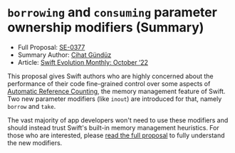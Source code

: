 # `borrowing` and `consuming` parameter ownership modifiers (Summary)

* Full Proposal: [SE-0377](https://github.com/apple/swift-evolution/blob/main/proposals/0377-parameter-ownership-modifiers.md)
* Summary Author: [Cihat Gündüz](https://fline.dev/about)
* Article: [Swift Evolution Monthly: October ‘22](https://www.fline.dev/swift-evolution-monthly-october-22/#se-0377-borrow-and-take-parameter-ownership-modifiers)

This proposal gives Swift authors who are highly concerned about the performance of their code fine-grained control over some aspects of [Automatic Reference Counting](https://en.wikipedia.org/wiki/Automatic_Reference_Counting?ref=fline.dev), the memory management feature of Swift. Two new parameter modifiers (like `inout`) are introduced for that, namely `borrow` and `take`.

The vast majority of app developers won't need to use these modifiers and should instead trust Swift's built-in memory management heuristics. For those who are interested, please [read the full proposal](https://github.com/apple/swift-evolution/blob/main/proposals/0377-parameter-ownership-modifiers.md?ref=fline.dev#introduction) to fully understand the new modifiers.
